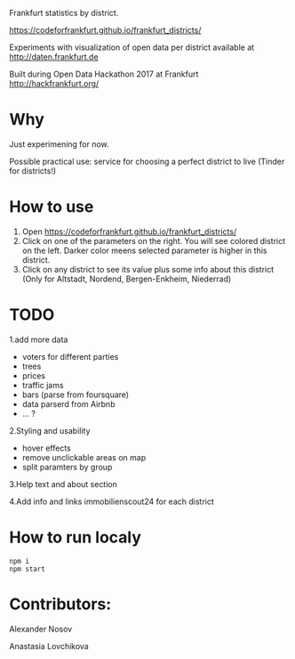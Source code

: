 Frankfurt statistics by district.

https://codeforfrankfurt.github.io/frankfurt_districts/

Experiments with visualization of open data per district available at http://daten.frankfurt.de

Built during Open Data Hackathon 2017 at Frankfurt http://hackfrankfurt.org/


# Why
Just experimening for now. 

Possible practical use: service for choosing a perfect district to live (Tinder for districts!)

# How to use
1. Open https://codeforfrankfurt.github.io/frankfurt_districts/
2. Click on one of the parameters on the right. You will see colored district on the left. Darker color meens selected parameter is higher in this district.
3. Click on any district to see its value plus some info about this district (Only for Altstadt, Nordend, Bergen-Enkheim, Niederrad)

# TODO
1.add more data
- voters for different parties
- trees
- prices
- traffic jams
- bars (parse from foursquare)
- data parserd from Airbnb
- ... ?

2.Styling and usability
- hover effects
- remove unclickable areas on map
- split paramters by group

3.Help text and about section

4.Add info and links immobilienscout24 for each district

# How to run localy
```
npm i
npm start
```

# Contributors:
Alexander Nosov

Anastasia Lovchikova
